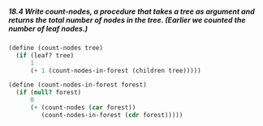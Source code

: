 ##### 18.4 Write count-nodes, a procedure that takes a tree as argument and returns the total number of nodes in the tree. (Earlier we counted the number of *leaf* nodes.)
```Scheme
(define (count-nodes tree)
  (if (leaf? tree)
      1
      (+ 1 (count-nodes-in-forest (children tree)))))

(define (count-nodes-in-forest forest)
  (if (null? forest)
      0
      (+ (count-nodes (car forest))
         (count-nodes-in-forest (cdr forest)))))
```
